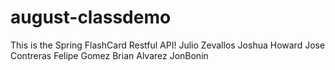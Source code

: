 # august-classdemo
This is the Spring FlashCard Restful API!
Julio Zevallos
Joshua Howard
Jose Contreras
Felipe Gomez
Brian Alvarez
JonBonin
